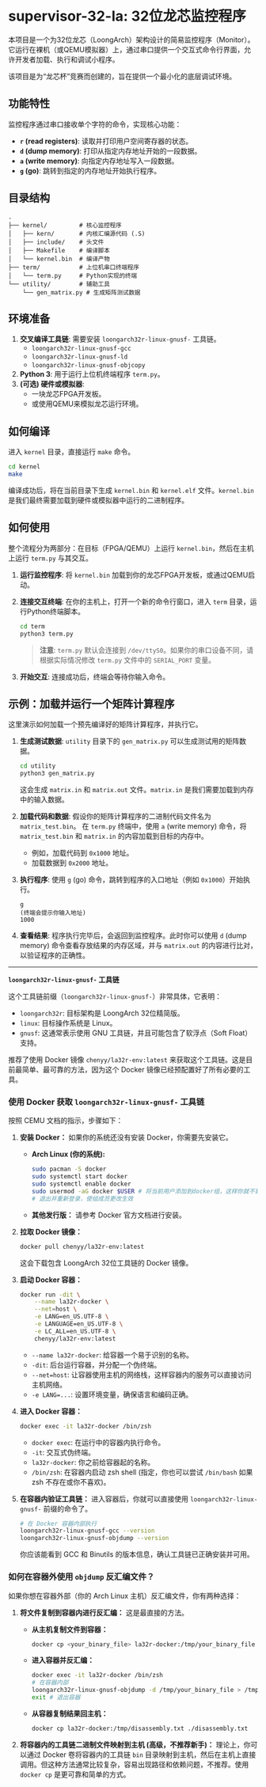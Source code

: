 # supervisor-32-la: 32位龙芯监控程序

本项目是一个为32位龙芯（LoongArch）架构设计的简易监控程序（Monitor）。它运行在裸机（或QEMU模拟器）上，通过串口提供一个交互式命令行界面，允许开发者加载、执行和调试小程序。

该项目是为“龙芯杯”竞赛而创建的，旨在提供一个最小化的底层调试环境。

## 功能特性

监控程序通过串口接收单个字符的命令，实现核心功能：

- **`r` (read registers)**: 读取并打印用户空间寄存器的状态。
- **`d` (dump memory)**: 打印从指定内存地址开始的一段数据。
- **`a` (write memory)**: 向指定内存地址写入一段数据。
- **`g` (go)**: 跳转到指定的内存地址开始执行程序。

## 目录结构

```
.
├── kernel/         # 核心监控程序
│   ├── kern/       # 内核汇编源代码 (.S)
│   ├── include/    # 头文件
│   ├── Makefile    # 编译脚本
│   └── kernel.bin  # 编译产物
├── term/           # 上位机串口终端程序
│   └── term.py     # Python实现的终端
└── utility/        # 辅助工具
    └── gen_matrix.py # 生成矩阵测试数据
```

## 环境准备

1.  **交叉编译工具链**: 需要安装 `loongarch32r-linux-gnusf-` 工具链。
    -   `loongarch32r-linux-gnusf-gcc`
    -   `loongarch32r-linux-gnusf-ld`
    -   `loongarch32r-linux-gnusf-objcopy`
2.  **Python 3**: 用于运行上位机终端程序 `term.py`。
3.  **(可选) 硬件或模拟器**:
    -   一块龙芯FPGA开发板。
    -   或使用QEMU来模拟龙芯运行环境。

## 如何编译

进入 `kernel` 目录，直接运行 `make` 命令。

```bash
cd kernel
make
```

编译成功后，将在当前目录下生成 `kernel.bin` 和 `kernel.elf` 文件。`kernel.bin` 是我们最终需要加载到硬件或模拟器中运行的二进制程序。

## 如何使用

整个流程分为两部分：在目标（FPGA/QEMU）上运行 `kernel.bin`，然后在主机上运行 `term.py` 与其交互。

1.  **运行监控程序**: 将 `kernel.bin` 加载到你的龙芯FPGA开发板，或通过QEMU启动。

2.  **连接交互终端**: 在你的主机上，打开一个新的命令行窗口，进入 `term` 目录，运行Python终端脚本。

    ```bash
    cd term
    python3 term.py
    ```
    > **注意**: `term.py` 默认会连接到 `/dev/ttyS0`。如果你的串口设备不同，请根据实际情况修改 `term.py` 文件中的 `SERIAL_PORT` 变量。

3.  **开始交互**: 连接成功后，终端会等待你输入命令。

## 示例：加载并运行一个矩阵计算程序

这里演示如何加载一个预先编译好的矩阵计算程序，并执行它。

1.  **生成测试数据**:
    `utility` 目录下的 `gen_matrix.py` 可以生成测试用的矩阵数据。
    ```bash
    cd utility
    python3 gen_matrix.py
    ```
    这会生成 `matrix.in` 和 `matrix.out` 文件。`matrix.in` 是我们需要加载到内存中的输入数据。

2.  **加载代码和数据**:
    假设你的矩阵计算程序的二进制代码文件名为 `matrix_test.bin`。
    在 `term.py` 终端中，使用 `a` (write memory) 命令，将 `matrix_test.bin` 和 `matrix.in` 的内容加载到目标的内存中。
    -   例如，加载代码到 `0x1000` 地址。
    -   加载数据到 `0x2000` 地址。

3.  **执行程序**:
    使用 `g` (go) 命令，跳转到程序的入口地址（例如 `0x1000`）开始执行。
    ```
    g
    (终端会提示你输入地址)
    1000
    ```

4.  **查看结果**:
    程序执行完毕后，会返回到监控程序。此时你可以使用 `d` (dump memory) 命令查看存放结果的内存区域，并与 `matrix.out` 的内容进行比对，以验证程序的正确性。

----


**`loongarch32r-linux-gnusf-` 工具链**

这个工具链前缀（`loongarch32r-linux-gnusf-`）非常具体，它表明：

*   `loongarch32r`: 目标架构是 LoongArch 32位精简版。
*   `linux`: 目标操作系统是 Linux。
*   `gnusf`: 这通常表示使用 GNU 工具链，并且可能包含了软浮点（Soft Float）支持。

推荐了使用 Docker 镜像 `chenyy/la32r-env:latest` 来获取这个工具链。这是目前最简单、最可靠的方法，因为这个 Docker 镜像已经预配置好了所有必要的工具。

### 使用 Docker 获取 `loongarch32r-linux-gnusf-` 工具链

按照 CEMU 文档的指示，步骤如下：

1.  **安装 Docker：**
    如果你的系统还没有安装 Docker，你需要先安装它。
    *   **Arch Linux (你的系统):**
        ```bash
        sudo pacman -S docker
        sudo systemctl start docker
        sudo systemctl enable docker
        sudo usermod -aG docker $USER # 将当前用户添加到docker组，这样你就不需要每次都使用sudo
        # 退出并重新登录，使组成员更改生效
        ```
    *   **其他发行版：** 请参考 Docker 官方文档进行安装。

2.  **拉取 Docker 镜像：**
    ```bash
    docker pull chenyy/la32r-env:latest
    ```
    这会下载包含 LoongArch 32位工具链的 Docker 镜像。

3.  **启动 Docker 容器：**
    ```bash
    docker run -dit \
        --name la32r-docker \
        --net=host \
        -e LANG=en_US.UTF-8 \
        -e LANGUAGE=en_US.UTF-8 \
        -e LC_ALL=en_US.UTF-8 \
        chenyy/la32r-env:latest
    ```
    *   `--name la32r-docker`: 给容器一个易于识别的名称。
    *   `-dit`: 后台运行容器，并分配一个伪终端。
    *   `--net=host`: 让容器使用主机的网络栈，这样容器内的服务可以直接访问主机网络。
    *   `-e LANG=...`: 设置环境变量，确保语言和编码正确。

4.  **进入 Docker 容器：**
    ```bash
    docker exec -it la32r-docker /bin/zsh
    ```
    *   `docker exec`: 在运行中的容器内执行命令。
    *   `-it`: 交互式伪终端。
    *   `la32r-docker`: 你之前给容器起的名称。
    *   `/bin/zsh`: 在容器内启动 zsh shell (指定，你也可以尝试 `/bin/bash` 如果 zsh 不存在或你不喜欢)。

5.  **在容器内验证工具链：**
    进入容器后，你就可以直接使用 `loongarch32r-linux-gnusf-` 前缀的命令了。
    ```bash
    # 在 Docker 容器内部执行
    loongarch32r-linux-gnusf-gcc --version
    loongarch32r-linux-gnusf-objdump --version
    ```
    你应该能看到 GCC 和 Binutils 的版本信息，确认工具链已正确安装并可用。

### 如何在容器外使用 `objdump` 反汇编文件？

如果你想在容器外部（你的 Arch Linux 主机）反汇编文件，你有两种选择：

1.  **将文件复制到容器内进行反汇编：**
    这是最直接的方法。
    *   **从主机复制文件到容器：**
        ```bash
        docker cp <your_binary_file> la32r-docker:/tmp/your_binary_file
        ```
    *   **进入容器并反汇编：**
        ```bash
        docker exec -it la32r-docker /bin/zsh
        # 在容器内部
        loongarch32r-linux-gnusf-objdump -d /tmp/your_binary_file > /tmp/disassembly.txt
        exit # 退出容器
        ```
    *   **从容器复制结果回主机：**
        ```bash
        docker cp la32r-docker:/tmp/disassembly.txt ./disassembly.txt
        ```

2.  **将容器内的工具链二进制文件映射到主机 (高级，不推荐新手)：**
    理论上，你可以通过 Docker 卷将容器内的工具链 `bin` 目录映射到主机，然后在主机上直接调用。但这种方法通常比较复杂，容易出现路径和依赖问题，不推荐。使用 `docker cp` 是更可靠和简单的方式。
